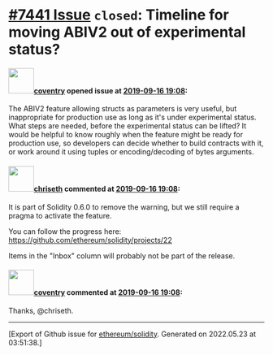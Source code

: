 # [\#7441 Issue](https://github.com/ethereum/solidity/issues/7441) `closed`: Timeline for moving ABIV2 out of experimental status?

#### <img src="https://avatars.githubusercontent.com/u/70152?v=4" width="50">[coventry](https://github.com/coventry) opened issue at [2019-09-16 19:08](https://github.com/ethereum/solidity/issues/7441):

The ABIV2 feature allowing structs as parameters is very useful, but inappropriate for production use as long as it's under experimental status. What steps are needed, before the experimental status can be  lifted? It would be helpful to know roughly when the feature might be ready for production use, so developers can decide whether to build contracts with it, or work around it using tuples or encoding/decoding of bytes arguments.

#### <img src="https://avatars.githubusercontent.com/u/9073706?v=4" width="50">[chriseth](https://github.com/chriseth) commented at [2019-09-16 19:08](https://github.com/ethereum/solidity/issues/7441#issuecomment-532181847):

It is part of Solidity 0.6.0 to remove the warning, but we still require a pragma to activate the feature.

You can follow the progress here: https://github.com/ethereum/solidity/projects/22

Items in the "Inbox" column will probably not be part of the release.

#### <img src="https://avatars.githubusercontent.com/u/70152?v=4" width="50">[coventry](https://github.com/coventry) commented at [2019-09-16 19:08](https://github.com/ethereum/solidity/issues/7441#issuecomment-532241936):

Thanks, @chriseth.


-------------------------------------------------------------------------------



[Export of Github issue for [ethereum/solidity](https://github.com/ethereum/solidity). Generated on 2022.05.23 at 03:51:38.]
